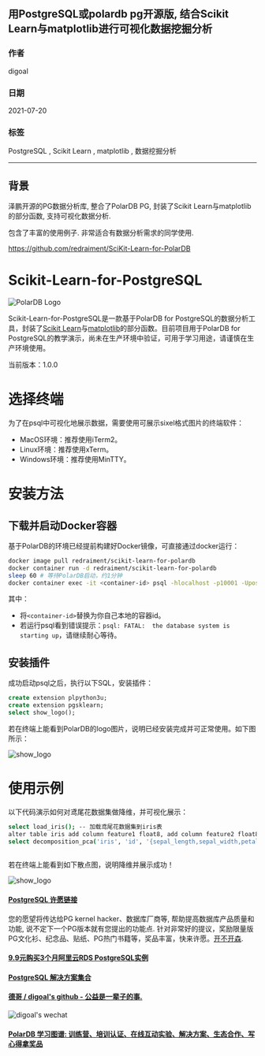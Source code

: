 ## 用PostgreSQL或polardb pg开源版, 结合Scikit Learn与matplotlib进行可视化数据挖掘分析      
                        
### 作者                        
digoal                        
                        
### 日期                        
2021-07-20                      
                        
### 标签                        
PostgreSQL , Scikit Learn , matplotlib , 数据挖掘分析    
                        
----                        
                        
## 背景          
泽鹏开源的PG数据分析库, 整合了PolarDB PG, 封装了Scikit Learn与matplotlib的部分函数, 支持可视化数据分析.   
  
包含了丰富的使用例子. 非常适合有数据分析需求的同学使用.    
  
https://github.com/redraiment/SciKit-Learn-for-PolarDB  
  
Scikit-Learn-for-PostgreSQL  
====  
  
![PolarDB Logo](https://raw.githubusercontent.com/redraiment/SciKit-Learn-for-PostgreSQL/main/images/PolarDB-logo.png)  
  
Scikit-Learn-for-PostgreSQL是一款基于PolarDB for PostgreSQL的数据分析工具，封装了[Scikit Learn](http://scikit-learn.org/stable/index.html)与[matplotlib](https://matplotlib.org/stable/index.html)的部分函数。目前项目用于PolarDB for PostgreSQL的教学演示，尚未在生产环境中验证，可用于学习用途，请谨慎在生产环境使用。  
  
当前版本：1.0.0  
  
# 选择终端  
  
为了在psql中可视化地展示数据，需要使用可展示sixel格式图片的终端软件：  
  
* MacOS环境：推荐使用iTerm2。  
* Linux环境：推荐使用xTerm。  
* Windows环境：推荐使用MinTTY。  
  
# 安装方法  
  
## 下载并启动Docker容器  
  
基于PolarDB的环境已经提前构建好Docker镜像，可直接通过docker运行：  
  
```sh  
docker image pull redraiment/scikit-learn-for-polardb  
docker container run -d redraiment/scikit-learn-for-polardb  
sleep 60 # 等待PolarDB启动，约1分钟  
docker container exec -it <container-id> psql -hlocalhost -p10001 -Upostgres  
```  
  
其中：  
  
* 将`<container-id>`替换为你自己本地的容器id。  
* 若运行psql看到错误提示：`psql: FATAL:  the database system is starting up`，请继续耐心等待。  
  
## 安装插件  
  
成功启动psql之后，执行以下SQL，安装插件：  
  
```sql  
create extension plpython3u;  
create extension pgsklearn;  
select show_logo();  
```  
  
若在终端上能看到PolarDB的logo图片，说明已经安装完成并可正常使用。如下图所示：  
  
![show_logo](https://raw.githubusercontent.com/redraiment/SciKit-Learn-for-PostgreSQL/main/images/snapshots-show-logo.png)  
  
# 使用示例  
  
以下代码演示如何对鸢尾花数据集做降维，并可视化展示：  
  
```sh  
select load_iris(); -- 加载鸢尾花数据集到iris表  
alter table iris add column feature1 float8, add column feature2 float8;  
select decomposition_pca('iris', 'id', '{sepal_length,sepal_width,petal_length,petal_width}'::text[], '{feature1,feature2}'::text[]); -- 将4个维度的数据降维成2个维度的数据  
  
```  
  
若在终端上能看到如下散点图，说明降维并展示成功！  
  
![show_logo](https://raw.githubusercontent.com/redraiment/SciKit-Learn-for-PostgreSQL/main/images/snapshots-show-lmplot.png)  
  
  
#### [PostgreSQL 许愿链接](https://github.com/digoal/blog/issues/76 "269ac3d1c492e938c0191101c7238216")
您的愿望将传达给PG kernel hacker、数据库厂商等, 帮助提高数据库产品质量和功能, 说不定下一个PG版本就有您提出的功能点. 针对非常好的提议，奖励限量版PG文化衫、纪念品、贴纸、PG热门书籍等，奖品丰富，快来许愿。[开不开森](https://github.com/digoal/blog/issues/76 "269ac3d1c492e938c0191101c7238216").  
  
  
#### [9.9元购买3个月阿里云RDS PostgreSQL实例](https://www.aliyun.com/database/postgresqlactivity "57258f76c37864c6e6d23383d05714ea")
  
  
#### [PostgreSQL 解决方案集合](https://yq.aliyun.com/topic/118 "40cff096e9ed7122c512b35d8561d9c8")
  
  
#### [德哥 / digoal's github - 公益是一辈子的事.](https://github.com/digoal/blog/blob/master/README.md "22709685feb7cab07d30f30387f0a9ae")
  
  
![digoal's wechat](../pic/digoal_weixin.jpg "f7ad92eeba24523fd47a6e1a0e691b59")
  
  
#### [PolarDB 学习图谱: 训练营、培训认证、在线互动实验、解决方案、生态合作、写心得拿奖品](https://www.aliyun.com/database/openpolardb/activity "8642f60e04ed0c814bf9cb9677976bd4")
  
